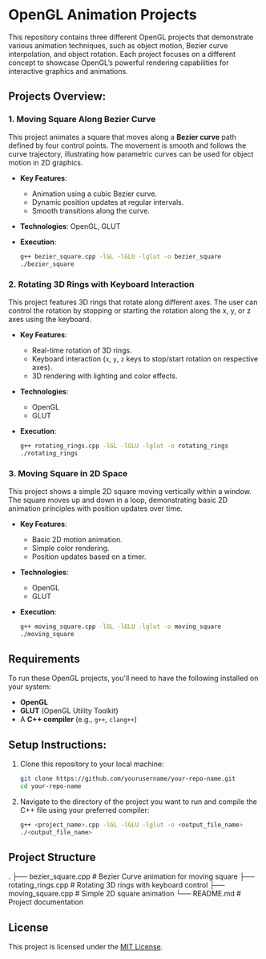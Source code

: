 # OpenGL Animation Projects

This repository contains three different OpenGL projects that demonstrate various animation techniques, such as object motion, Bezier curve interpolation, and object rotation. Each project focuses on a different concept to showcase OpenGL’s powerful rendering capabilities for interactive graphics and animations.

## Projects Overview:

### 1. Moving Square Along Bezier Curve
This project animates a square that moves along a **Bezier curve** path defined by four control points. The movement is smooth and follows the curve trajectory, illustrating how parametric curves can be used for object motion in 2D graphics.

- **Key Features**:
  - Animation using a cubic Bezier curve.
  - Dynamic position updates at regular intervals.
  - Smooth transitions along the curve.

- **Technologies**: OpenGL, GLUT

- **Execution**:
  ```bash
  g++ bezier_square.cpp -lGL -lGLU -lglut -o bezier_square
  ./bezier_square

### 2. Rotating 3D Rings with Keyboard Interaction

This project features 3D rings that rotate along different axes. The user can control the rotation by stopping or starting the rotation along the x, y, or z axes using the keyboard.

- **Key Features**:
  - Real-time rotation of 3D rings.
  - Keyboard interaction (`x`, `y`, `z` keys to stop/start rotation on respective axes).
  - 3D rendering with lighting and color effects.

- **Technologies**:
  - OpenGL
  - GLUT

- **Execution**:
  ```bash
  g++ rotating_rings.cpp -lGL -lGLU -lglut -o rotating_rings
  ./rotating_rings

### 3. Moving Square in 2D Space

This project shows a simple 2D square moving vertically within a window. The square moves up and down in a loop, demonstrating basic 2D animation principles with position updates over time.

- **Key Features**:
  - Basic 2D motion animation.
  - Simple color rendering.
  - Position updates based on a timer.

- **Technologies**:
  - OpenGL
  - GLUT

- **Execution**:
  ```bash
  g++ moving_square.cpp -lGL -lGLU -lglut -o moving_square
  ./moving_square

## Requirements

To run these OpenGL projects, you'll need to have the following installed on your system:

- **OpenGL**
- **GLUT** (OpenGL Utility Toolkit)
- A **C++ compiler** (e.g., `g++`, `clang++`)

## Setup Instructions:

1. Clone this repository to your local machine:

    ```bash
    git clone https://github.com/yourusername/your-repo-name.git
    cd your-repo-name
    ```

2. Navigate to the directory of the project you want to run and compile the C++ file using your preferred compiler:

    ```bash
    g++ <project_name>.cpp -lGL -lGLU -lglut -o <output_file_name>
    ./<output_file_name>
    ```
## Project Structure

  .
  ├── bezier_square.cpp       # Bezier Curve animation for moving square
  ├── rotating_rings.cpp      # Rotating 3D rings with keyboard control
  ├── moving_square.cpp       # Simple 2D square animation
  └── README.md               # Project documentation

## License

This project is licensed under the [MIT License](LICENSE).
